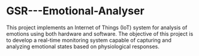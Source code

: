 # GSR---Emotional-Analyser
This project implements an Internet of Things (IoT)  system for analysis of emotions using both hardware and software.  The objective of this project is to develop a real-time monitoring system capable of capturing  and analyzing emotional states based on physiological responses.
